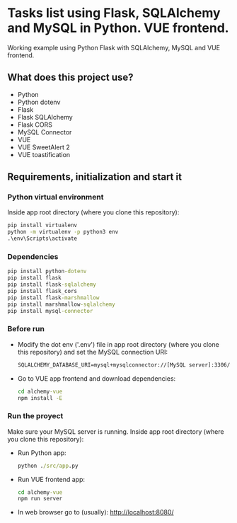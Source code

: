 # Tasks list using Flask, SQLAlchemy and MySQL in Python. VUE frontend.
Working example using Python Flask with SQLAlchemy, MySQL and VUE frontend.

## What does this project use?
- Python
- Python dotenv
- Flask
- Flask SQLAlchemy
- Flask CORS
- MySQL Connector
- VUE
- VUE SweetAlert 2
- VUE toastification


## Requirements,  initialization and start it


### Python virtual environment
Inside app root directory (where you clone this repository):
```cmd
pip install virtualenv
python -m virtualenv -p python3 env
.\env\Scripts\activate
```

### Dependencies
```cmd
pip install python-dotenv
pip install flask
pip install flask-sqlalchemy
pip install flask_cors
pip install flask-marshmallow
pip install marshmallow-sqlalchemy
pip install mysql-connector
```

### Before run
- Modify the dot env ('.env') file in app root directory (where you clone this repository) and set the MySQL connection URI:
  ```cmd
  SQLALCHEMY_DATABASE_URI=mysql+mysqlconnector://[MySQL server]:3306/[database]
  ```
- Go to VUE app frontend and download dependencies:
  ```cmd
  cd alchemy-vue
  npm install -E
  ```

### Run the proyect
Make sure your MySQL server is running.
Inside app root directory (where you clone this repository):
- Run Python app:
  ```cmd
  python ./src/app.py
  ```
- Run VUE frontend app:
  ```cmd
  cd alchemy-vue
  npm run server
  ```
- In web browser go to (usually): [http://localhost:8080/](http://localhost:8080/)

